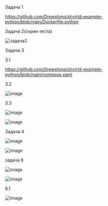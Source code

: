 Задача 1

https://github.com/Drewplonq/shvirtd-example-python/blob/main/Dockerfile.python



Задача 2(скрин теста)

![задача2](https://github.com/user-attachments/assets/174ad5c7-74b6-4740-9096-1b867d223b25)



Задача 3

3.1

https://github.com/Drewplonq/shvirtd-example-python/blob/main/compose.yaml

3.2


![image](https://github.com/user-attachments/assets/47948231-6874-43aa-bb14-f258dd9b2c0f)



3.3 

![image](https://github.com/user-attachments/assets/def9c142-2621-4a43-b8ce-88519441ec30)

![image](https://github.com/user-attachments/assets/79441ba0-a2c7-4d27-a7ab-2887e38c0117)


Задача 4

![image](https://github.com/user-attachments/assets/8e96cdae-8765-48d8-ad8b-10b8da35203c)

![image](https://github.com/user-attachments/assets/660e493f-bbfd-4f92-a42a-06b734b72192)


задача 6

![image](https://github.com/user-attachments/assets/96fd165d-f14e-460a-a3bc-589106c49c00)

![image](https://github.com/user-attachments/assets/582260d7-16cd-49f6-8bf2-2b6712e6d01c)

6.1

![image](https://github.com/user-attachments/assets/98ccb6e4-a511-418d-a476-3f19152595b3)







